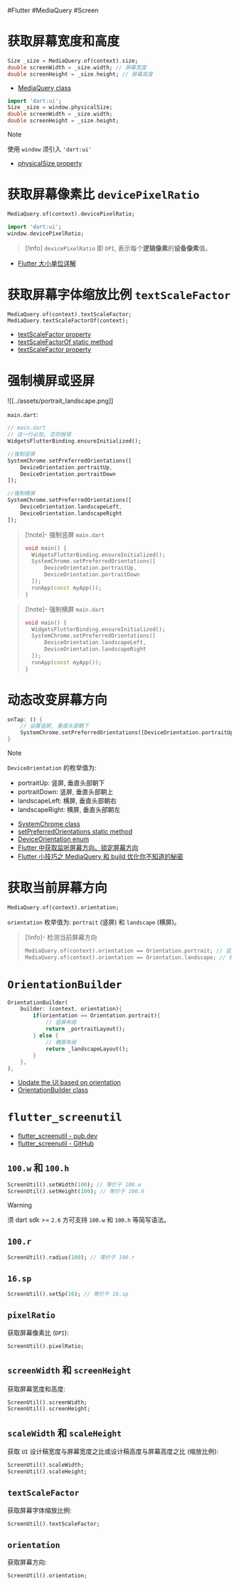 #Flutter #MediaQuery #Screen
# 获取屏幕宽度和高度

```dart
Size _size = MediaQuery.of(context).size;
double screenWidth = _size.width; // 屏幕宽度
double screenHeight = _size.height; // 屏幕高度
```

- [MediaQuery class](https://api.flutter.dev/flutter/widgets/MediaQuery-class.html)

```dart
import 'dart:ui';
Size _size = window.physicalSize;
double screenWidth = _size.width;
double screenHeight = _size.height;
```

> [!note]
> 使用 `window` 须引入 `'dart:ui'`

- [physicalSize property](https://api.flutter.dev/flutter/dart-ui/FlutterView/physicalSize.html)

# 获取屏幕像素比 `devicePixelRatio`

```dart
MediaQuery.of(context).devicePixelRatio;
```

```dart
import 'dart:ui';
window.devicePixelRatio;
```

> [!info]
> `devicePixelRatio` 即 `DPI`, 表示每个**逻辑像素**的**设备像素**值。

- [Flutter 大小单位详解](https://juejin.cn/post/6844904197435965447)

# 获取屏幕字体缩放比例 `textScaleFactor`


```dart
MediaQuery.of(context).textScaleFactor;
MediaQuery.textScaleFactorOf(context);
```

- [textScaleFactor property](https://api.flutter.dev/flutter/widgets/MediaQueryData/textScaleFactor.html)
- [textScaleFactorOf static method](https://api.flutter.dev/flutter/widgets/MediaQuery/textScaleFactorOf.html)
- [textScaleFactor property](https://api.flutter.dev/flutter/widgets/Text/textScaleFactor.html)

# 强制横屏或竖屏

![[../assets/portrait_landscape.png]]

`main.dart`:

```dart
// main.dart
// 这一行必加, 否则报错
WidgetsFlutterBinding.ensureInitialized();

//强制竖屏
SystemChrome.setPreferredOrientations([ 
	DeviceOrientation.portraitUp, 
	DeviceOrientation.portraitDown
]);

//强制横屏
SystemChrome.setPreferredOrientations([ 
	DeviceOrientation.landscapeLeft, 
	DeviceOrientation.landscapeRight
]);
```

> [!note]- 强制竖屏
> `main.dart`
>  ```dart
>  void main() {
> 	 WidgetsFlutterBinding.ensureInitialized();
> 	 SystemChrome.setPreferredOrientations([
> 		 DeviceOrientation.portraitUp,
> 		 DeviceOrientation.portraitDown
> 	 ]);
> 	 runApp(const myApp());
>  }
>  ```

> [!note]- 强制横屏 
> `main.dart`
>  ```dart
>  void main() {
> 	 WidgetsFlutterBinding.ensureInitialized();
> 	 SystemChrome.setPreferredOrientations([
> 		 DeviceOrientation.landscapeLeft,
> 		 DeviceOrientation.landscapeRight
> 	 ]);
> 	 runApp(const myApp());
>  }
>  ```

# 动态改变屏幕方向

```dart
onTap: () {
	// 设置竖屏, 垂直头部朝下
	SystemChrome.setPreferredOrientations([DeviceOrientation.portraitUp]);
}
```

> [!note]
> `DeviceOrientation` 的枚举值为:
> - portraitUp: 竖屏, 垂直头部朝下
> - portraitDown: 竖屏, 垂直头部朝上
> - landscapeLeft: 横屏, 垂直头部朝右
> - landscapeRight: 横屏, 垂直头部朝左

- [SystemChrome class](https://api.flutter.dev/flutter/services/SystemChrome-class.html)
- [setPreferredOrientations static method](https://api.flutter.dev/flutter/services/SystemChrome/setPreferredOrientations.html)
- [DeviceOrientation enum](https://api.flutter.dev/flutter/services/DeviceOrientation.html)
- [Flutter 中获取监听屏幕方向、锁定屏幕方向](https://blog.csdn.net/adojayfan/article/details/124590243)
- [Flutter 小技巧之 MediaQuery 和 build 优化你不知道的秘密](https://juejin.cn/post/7114098725600903175)

# 获取当前屏幕方向

```dart
MediaQuery.of(context).orientation;
```

`orientation` 枚举值为: `portrait` (竖屏) 和 `landscape` (横屏)。

> [!info]- 检测当前屏幕方向
> ```dart
> MediaQuery.of(context).orientation == Orientation.portrait; // 竖屏
> MediaQuery.of(context).orientation == Orientation.landscape; // 横屏
> ```

# `OrientationBuilder`

```dart
OrientationBuilder(  
	builder: (context, orientation){  
		if(orientation == Orientation.portrait){
			// 竖屏布局
			return _portraitLayout();
		} else {
			// 横屏布局
			return _landscapeLayout();
		}  
	},  
),
```

- [Update the UI based on orientation](https://docs.flutter.dev/cookbook/design/orientation)
- [OrientationBuilder class](https://api.flutter.dev/flutter/widgets/OrientationBuilder-class.html)

# `flutter_screenutil`

- [flutter_screenutil - pub.dev](https://pub.dev/packages/flutter_screenutil)
- [flutter_screenutil - GitHub](https://github.com/OpenFlutter/flutter_screenutil)

## `100.w` 和 `100.h`

```dart
ScreenUtil().setWidth(100); // 等价于 100.w
ScreenUtil().setHeight(100); // 等价于 100.h
```

> [!warning]
> 须 dart sdk >= `2.6` 方可支持 `100.w` 和 `100.h` 等简写语法。

## `100.r`

```dart
ScreenUtil().radius(100); // 等价于 100.r
```

## `16.sp`

```dart
ScreenUtil().setSp(16); // 等价于 16.sp
```

## `pixelRatio`

获取屏幕像素比 (`DPI`):

```dart
ScreenUtil().pixelRatio;
```

## `screenWidth` 和 `screenHeight`

获取屏幕宽度和高度:

```dart
ScreenUtil().screenWidth;
ScreenUtil().screenHeight;
```

## `scaleWidth` 和 `scaleHeight`

获取 `UI` 设计稿宽度与屏幕宽度之比或设计稿高度与屏幕高度之比 (缩放比例):

```dart
ScreenUtil().scaleWidth;
ScreenUtil().scaleHeight;
```

## `textScaleFactor`

获取屏幕字体缩放比例:

```dart
ScreenUtil().textScaleFactor;
```

## `orientation`

获取屏幕方向:

```dart
ScreenUtil().orientation;
```